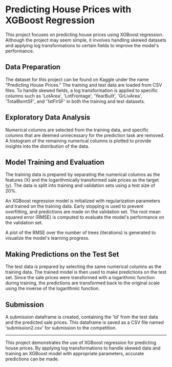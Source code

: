 # Predicting House Prices with XGBoost Regression

This project focuses on predicting house prices using XGBoost regression. Although the project may seem simple, it involves handling skewed datasets and applying log transformations to certain fields to improve the model's performance.

## Data Preparation

The dataset for this project can be found on Kaggle under the name "Predicting House Prices." The training and test data are loaded from CSV files. To handle skewed fields, a log transformation is applied to specific columns such as 'LotArea', 'LotFrontage', 'YearBuilt', 'GrLivArea', 'TotalBsmtSF', and '1stFlrSF' in both the training and test datasets.

## Exploratory Data Analysis

Numerical columns are selected from the training data, and specific columns that are deemed unnecessary for the prediction task are removed. A histogram of the remaining numerical columns is plotted to provide insights into the distribution of the data.

## Model Training and Evaluation

The training data is prepared by separating the numerical columns as the features (X) and the logarithmically transformed sale prices as the target (y). The data is split into training and validation sets using a test size of 20%.

An XGBoost regression model is initialized with regularization parameters and trained on the training data. Early stopping is used to prevent overfitting, and predictions are made on the validation set. The root mean squared error (RMSE) is computed to evaluate the model's performance on the validation set.

A plot of the RMSE over the number of trees (iterations) is generated to visualize the model's learning progress.

## Making Predictions on the Test Set

The test data is prepared by selecting the same numerical columns as the training data. The trained model is then used to make predictions on the test set. Since the sale prices were transformed with a logarithmic function during training, the predictions are transformed back to the original scale using the inverse of the logarithmic function.

## Submission

A submission dataframe is created, containing the 'Id' from the test data and the predicted sale prices. This dataframe is saved as a CSV file named 'submission2.csv' for submission to the competition.

---

This project demonstrates the use of XGBoost regression for predicting house prices. By applying log transformations to handle skewed data and training an XGBoost model with appropriate parameters, accurate predictions can be made.

